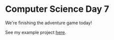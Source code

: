 # Computer Science Day 7

<link href="index.css" rel="stylesheet">

We're finishing the adventure game today!

See my example project [here](../code_snippets/adventure-game.html).